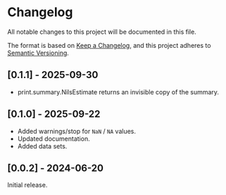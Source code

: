 # Changelog

All notable changes to this project will be documented in this file.

The format is based on [Keep a Changelog](https://keepachangelog.com/en/1.0.0/),
and this project adheres to [Semantic Versioning](https://semver.org/spec/v2.0.0.html).

## [0.1.1] - 2025-09-30
- print.summary.NilsEstimate returns an invisible copy of the summary.

## [0.1.0] - 2025-09-22
- Added warnings/stop for `NaN` / `NA`  values.
- Updated documentation.
- Added data sets.

## [0.0.2] - 2024-06-20
Initial release.


